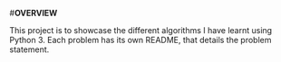 #**OVERVIEW**

This project is to showcase the different algorithms I have learnt using
Python 3. Each problem has its own README, that details the problem statement.
